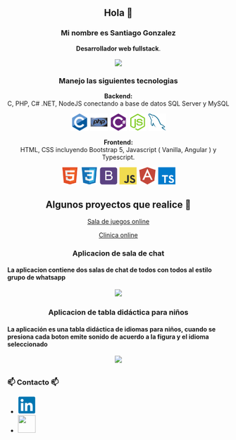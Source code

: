 <div align="center">
  
## Hola 👋
###  Mi nombre es Santiago Gonzalez
  <p align="center">
  <strong>Desarrollador web fullstack</strong>.
</p>
  <img align="center" src="https://user-images.githubusercontent.com/40776497/123296187-d1133780-d4ec-11eb-83fd-f17d868bdf52.jpg">

 

</div>


<div align="center">
  <h3>Manejo las siguientes tecnologias</h3>
  
  <strong>Backend:</strong>
  <br>
  C, PHP, C# .NET, NodeJS conectando a base de datos SQL Server y MySQL 
  <p>
    <img src="https://github.com/devicons/devicon/blob/master/icons/c/c-original.svg" width="40px" height="40px"/> 
    <img src="https://github.com/devicons/devicon/blob/master/icons/php/php-original.svg" width="40px" height="40px"/>
    <img src="https://github.com/devicons/devicon/blob/master/icons/csharp/csharp-plain.svg" width="40px" height="40px"/>
    <img src="https://github.com/devicons/devicon/blob/master/icons/nodejs/nodejs-original.svg" width="40px" height="40px"/>
    <img src="https://github.com/devicons/devicon/blob/master/icons/mysql/mysql-original.svg" width="40px" height="40px"/>
    </p>

<strong>Frontend:</strong>
  <br>
  HTML, CSS incluyendo Bootstrap 5, Javascript ( Vanilla, Angular ) y Typescript.
  <p>
      <img src="https://github.com/devicons/devicon/blob/master/icons/html5/html5-original.svg" width="40px" height="40px"/>
      <img src="https://github.com/devicons/devicon/blob/master/icons/css3/css3-original.svg" width="40px" height="40px"/>
    <img src="https://github.com/devicons/devicon/blob/master/icons/bootstrap/bootstrap-plain.svg" width="40px" height="40px"/>
    <img src="https://github.com/devicons/devicon/blob/master/icons/javascript/javascript-original.svg" width="40px" height="40px"/>
    <img src="https://github.com/devicons/devicon/blob/master/icons/angularjs/angularjs-plain.svg" width="40px" height="40px"/>
    <img src="https://github.com/devicons/devicon/blob/master/icons/typescript/typescript-original.svg" width="40px" height="40px"/>
    
  </p>
  <h2>Algunos proyectos que realice 🔭</h2>
 <a href="https://tp-labo4-sala-de-juegos.herokuapp.com"><p>Sala de juegos online </p></a>
 <a href="https://clinicaonlinelabo4.herokuapp.com/"><p>Clinica online </p></a>
  
  <h3>Aplicacion de sala de chat</h3>
  <h4 align="left">La aplicacion contiene dos salas de chat de todos con todos al estilo grupo de whatsapp</h4>
 <img width="200" height="auto" src="https://user-images.githubusercontent.com/40776497/123311064-19d2ec80-d4fd-11eb-9c6d-4819df3d1f51.GIF">
  
   <h3>Aplicacion de tabla didáctica para niños</h3>
  <h4 align="left">La aplicación es una tabla didáctica de idiomas para niños, cuando se presiona cada boton emite sonido de acuerdo a la figura y el idioma seleccionado</h4>
 <img width="200" height="auto" src="https://user-images.githubusercontent.com/40776497/123312701-12acde00-d4ff-11eb-9b63-ae4dccc42a57.GIF">

</div>



  <h2></h2>
<h3>📫 Contacto 📫</h3>

- <a href="https://www.linkedin.com/in/santiago-gonzalez-953997b0/"><img src="https://github.com/devicons/devicon/blob/master/icons/linkedin/linkedin-original.svg" width="40px" height="40px"/></a>
- <a href="mailto:santigonzalez05@gmail.com"><img src="https://user-images.githubusercontent.com/40776497/123286166-10895600-d4e4-11eb-920c-7c8e24c64c13.png" width="40px" height="40px"/></a>

<!--
**SantiGO055/SantiGO055** is a ✨ _special_ ✨ repository because its `README.md` (this file) appears on your GitHub profile.

Here are some ideas to get you started:

- 🔭 I’m currently working on ...
- 🌱 I’m currently learning ...
- 👯 I’m looking to collaborate on ...
- 🤔 I’m looking for help with ...
- 💬 Ask me about ...
- 📫 How to reach me: ...
- 😄 Pronouns: ...
- ⚡ Fun fact: ...
-->
